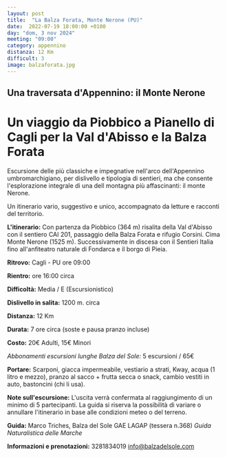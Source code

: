 ```yaml
---
layout: post
title:  "La Balza Forata, Monte Nerone (PU)"
date:  2022-07-19 18:00:00 +0100
day: "dom, 3 nov 2024"
meeting: "09:00"
category: appennino 
distanza: 12 Km
difficult: 3
image: balzaforata.jpg
---
```


## Una traversata d'Appennino: il Monte Nerone

# Un viaggio da Piobbico a Pianello di Cagli per la Val d'Abisso e la Balza Forata

Escursione delle più classiche e impegnative nell'arco dell'Appennino umbromarchigiano, per dislivello e tipologia di sentieri, ma che consente l'esplorazione integrale di una dell montagna più affascinanti: il monte Nerone.

Un itinerario vario, suggestivo e unico, accompagnato da letture e racconti del territorio.

**L'itinerario:** Con partenza da Piobbico (364 m) risalita della Val d'Abisso con il sentiero CAI 201, passaggio della Balza Forata e rifugio Corsini. Cima Monte Nerone (1525 m). Successivamente in discesa con il Sentieri Italia fino all'anfiteatro naturale di Fondarca e il borgo di Pieia.

**Ritrovo:** Cagli - PU ore 09:00

**Rientro:** ore 16:00 circa 

**Difficoltà:** Media / E (Escursionistico)

**Dislivello in salita:**  1200 m. circa

**Distanza:** 12 Km

**Durata:** 7 ore circa (soste e pausa pranzo incluse)

**Costo:** 20€ Adulti, 15€ Minori

*Abbonamenti escursioni lunghe Balza del Sole:* 5 escursioni / 65€

**Portare:** Scarponi, giacca impermeabile, vestiario a strati, Kway, acqua (1 litro e mezzo), pranzo al sacco + frutta secca o snack, cambio vestiti in auto, bastoncini (chi li usa). 

**Note sull'escursione:** L'uscita verrà confermata al raggiungimento di un minimo di 5 partecipanti. La guida si riserva la possibilità di variare o annullare l'itinerario in base alle condizioni meteo o del terreno.


**Guida:** Marco Triches, Balza del Sole GAE LAGAP (tessera n.368)
*Guida Naturalistica delle Marche*

**Informazioni e prenotazioni:** 3281834019 info@balzadelsole.com
